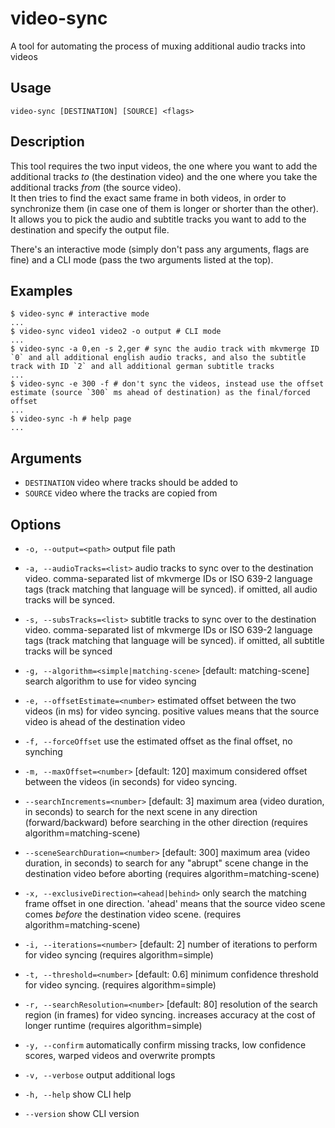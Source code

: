 # video-sync

A tool for automating the process of muxing additional audio tracks into videos

## Usage

```sh-session
video-sync [DESTINATION] [SOURCE] <flags>
```

## Description

This tool requires the two input videos, the one where you want to add the additional tracks *to* (the destination video) and the one where you take the additional tracks *from* (the source video).  
It then tries to find the exact same frame in both videos, in order to synchronize them (in case one of them is longer or shorter than the other).  
It allows you to pick the audio and subtitle tracks you want to add to the destination and specify the output file.

There's an interactive mode (simply don't pass any arguments, flags are fine) and a CLI mode (pass the two arguments listed at the top).

## Examples

```sh-session
$ video-sync # interactive mode
...
$ video-sync video1 video2 -o output # CLI mode
...
$ video-sync -a 0,en -s 2,ger # sync the audio track with mkvmerge ID `0` and all additional english audio tracks, and also the subtitle track with ID `2` and all additional german subtitle tracks
...
$ video-sync -e 300 -f # don't sync the videos, instead use the offset estimate (source `300` ms ahead of destination) as the final/forced offset
...
$ video-sync -h # help page
...
```

## Arguments

- `DESTINATION` video where tracks should be added to
- `SOURCE` video where the tracks are copied from

## Options

- `-o, --output=<path>` output file path

- `-a, --audioTracks=<list>` audio tracks to sync over to the destination video. comma-separated list of mkvmerge IDs or ISO 639-2 language tags (track matching that language will be synced). if omitted, all audio tracks will be synced.

- `-s, --subsTracks=<list>` subtitle tracks to sync over to the destination video. comma-separated list of mkvmerge IDs or ISO 639-2 language tags (track matching that language will be synced). if omitted, all subtitle tracks will be synced

- `-g, --algorithm=<simple|matching-scene>` [default: matching-scene] search algorithm to use for video syncing

- `-e, --offsetEstimate=<number>` estimated offset between the two videos (in ms) for video syncing. positive values means that the source video is ahead of the destination video

- `-f, --forceOffset` use the estimated offset as the final offset, no synching

- `-m, --maxOffset=<number>` [default: 120] maximum considered offset between the videos (in seconds) for video syncing.

- `--searchIncrements=<number>` [default: 3] maximum area (video duration, in seconds) to search for the next scene in any direction (forward/backward) before searching in the other direction (requires algorithm=matching-scene)
- `--sceneSearchDuration=<number>` [default: 300] maximum area (video duration, in seconds) to search for any "abrupt" scene change in the destination video before aborting (requires algorithm=matching-scene)
- `-x, --exclusiveDirection=<ahead|behind>` only search the matching frame offset in one direction. 'ahead' means that the source video scene comes *before* the destination video scene. (requires algorithm=matching-scene)

- `-i, --iterations=<number>` [default: 2] number of iterations to perform for video syncing (requires algorithm=simple)
- `-t, --threshold=<number>` [default: 0.6] minimum confidence threshold for video syncing. (requires algorithm=simple)
- `-r, --searchResolution=<number>` [default: 80] resolution of the search region (in frames) for video syncing. increases accuracy at the cost of longer runtime (requires algorithm=simple)

- `-y, --confirm` automatically confirm missing tracks, low confidence scores, warped videos and overwrite prompts

- `-v, --verbose` output additional logs

- `-h, --help` show CLI help

- `--version` show CLI version
